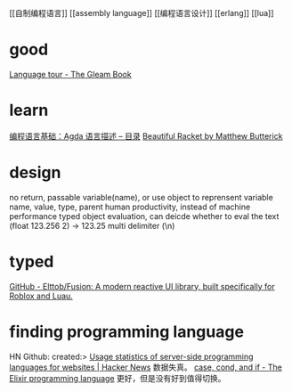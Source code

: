 [[自制编程语言]]
[[assembly language]]
[[编程语言设计]]
[[erlang]]
[[lua]]

# good
[Language tour - The Gleam Book](https://gleam.run/book/tour/index.html)

# learn
[编程语言基础：Agda 语言描述 – 目录](https://agda-zh.github.io/PLFA-zh/)
[Beautiful Racket by Matthew Butterick](https://beautifulracket.com/)
# design
no return, passable variable(name), or use object to reprensent variable
	name, value, type, parent
human productivity, instead of machine performance
typed object evaluation, can deicde whether to eval the text
(float 123.256 2) → 123.25
multi delimiter (\n)
# typed
[GitHub - Elttob/Fusion: A modern reactive UI library, built specifically for Roblox and Luau.](https://github.com/Elttob/Fusion/)
# finding programming language
HN
Github: created:>
[Usage statistics of server-side programming languages for websites | Hacker News](https://news.ycombinator.com/item?id=28510520)
	数据失真。
[case, cond, and if - The Elixir programming language](https://elixir-lang.org/getting-started/case-cond-and-if.html)
	更好，但是没有好到值得切换。
